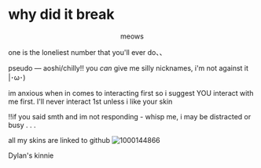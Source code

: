  # why did it break

 <center> meows </center> 

one is the loneliest number that you'll ever do、、

pseudo — aoshi/chilly!! you *can* give me silly nicknames, i'm not against it  |･ω･)

im anxious when in comes to interacting first so i suggest YOU interact with me first. I'll never interact 1st unless i like your skin 

!!if you said smth and im not responding - whisp me, i may be distracted or busy . . .

all my skins are linked to github
![1000144866](https://github.com/user-attachments/assets/abfc082e-7bda-4784-b793-0ea92cb45a9a)


Dylan's kinnie
